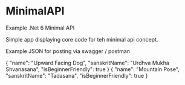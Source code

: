 # MinimalAPI
Example .Net 6 Minimal API

Simple app displaying core code for teh minimal api concept.

Example JSON for posting via swagger / postman

{
  "name": "Upward Facing Dog",
  "sanskritName": "Urdhva Mukha Shvanasana",
  "isBeginnerFriendly": true
}
{
  "name": "Mountain Pose",
  "sanskritName": "Tadasana",
  "isBeginnerFriendly": true
}
